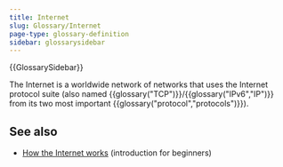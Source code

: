 ```yaml
---
title: Internet
slug: Glossary/Internet
page-type: glossary-definition
sidebar: glossarysidebar
---
```


{{GlossarySidebar}}

The Internet is a worldwide network of networks that uses the Internet protocol suite (also named {{glossary("TCP")}}/{{glossary("IPv6","IP")}} from its two most important {{glossary("protocol","protocols")}}).

## See also

- [How the Internet works](/en-US/docs/Learn/Common_questions/Web_mechanics/How_does_the_Internet_work) (introduction for beginners)
